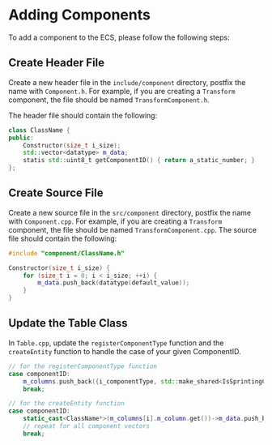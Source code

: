 # Adding Components

To add a component to the ECS, please follow the following steps:

## Create Header File
Create a new header file in the `include/component` directory, postfix the name with `Component.h`. For example, if you are creating a `Transform` component, the file should be named `TransformComponent.h`.

The header file should contain the following:

```cpp
class ClassName {
public:
    Constructor(size_t i_size);
    std::vector<datatype> m_data;
    statis std::uint8_t getComponentID() { return a_static_number; }
};
```

## Create Source File
Create a new source file in the `src/component` directory, postfix the name with `Component.cpp`. For example, if you are creating a `Transform` component, the file should be named `TransformComponent.cpp`.
The source file should contain the following:

```cpp
#include "component/ClassName.h"

Constructor(size_t i_size) {
    for (size_t i = 0; i < i_size; ++i) {
        m_data.push_back(datatype(default_value));
    }
}
```

## Update the Table Class
In `Table.cpp`, update the `registerComponentType` function and the `createEntity` function to handle the case of your given ComponentID.
```cpp
// for the registerComponentType function
case componentID:
    m_columns.push_back({i_componentType, std::make_shared<IsSprintingComponent>(static_cast<Entities*>(m_columns[0].m_column.get())->getEntityCount())});
    break;

// for the createEntity function
case componentID:
    static_cast<ClassName*>(m_columns[i].m_column.get())->m_data.push_back(default_value);
    // repeat for all component vectors
    break;  
```